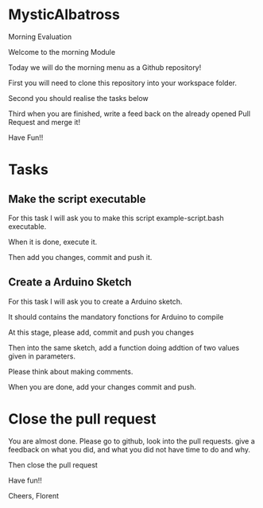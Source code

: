# MysticAlbatross
Morning Evaluation

Welcome to the morning Module

Today we will do the morning menu as a Github repository!

First you will need to clone this repository into your workspace folder.

Second you should realise the tasks below

Third when you are finished, write a feed back on the already opened Pull Request and merge it!

Have Fun!!

# Tasks

## Make the script executable

For this task I will ask you to make this script example-script.bash executable.

When it is done, execute it.

Then add you changes, commit and push it.

## Create a Arduino Sketch

For this task I will ask you to create a Arduino sketch.

It should contains the mandatory fonctions for Arduino to compile

At this stage, please add, commit and push you changes

Then into the same sketch, add a function doing addtion of two values given in parameters.

Please think about making comments.

When you are done, add your changes commit and push.

# Close the pull request

You are almost done.
Please go to github, look into the pull requests. give a feedback on what you did, and what you did not have time to do and why.

Then close the pull request

Have fun!!

Cheers, Florent
